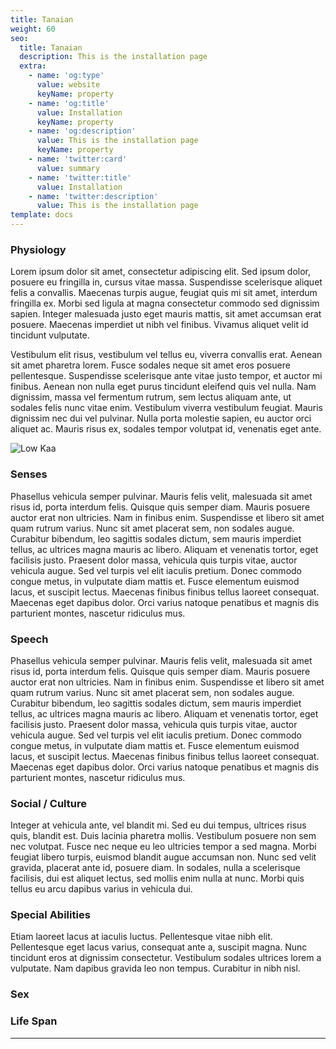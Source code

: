 ```yaml
---
title: Tanaian
weight: 60
seo:
  title: Tanaian
  description: This is the installation page
  extra:
    - name: 'og:type'
      value: website
      keyName: property
    - name: 'og:title'
      value: Installation
      keyName: property
    - name: 'og:description'
      value: This is the installation page
      keyName: property
    - name: 'twitter:card'
      value: summary
    - name: 'twitter:title'
      value: Installation
    - name: 'twitter:description'
      value: This is the installation page
template: docs
---
```


### Physiology
Lorem ipsum dolor sit amet, consectetur adipiscing elit. Sed ipsum dolor, posuere eu fringilla in, cursus vitae massa. Suspendisse scelerisque aliquet felis a convallis. Maecenas turpis augue, feugiat quis mi sit amet, interdum fringilla ex. Morbi sed ligula at magna consectetur commodo sed dignissim sapien. Integer malesuada justo eget mauris mattis, sit amet accumsan erat posuere. Maecenas imperdiet ut nibh vel finibus. Vivamus aliquet velit id tincidunt vulputate.

Vestibulum elit risus, vestibulum vel tellus eu, viverra convallis erat. Aenean sit amet pharetra lorem. Fusce sodales neque sit amet eros posuere pellentesque. Suspendisse scelerisque ante vitae justo tempor, et auctor mi finibus. Aenean non nulla eget purus tincidunt eleifend quis vel nulla. Nam dignissim, massa vel fermentum rutrum, sem lectus aliquam ante, ut sodales felis nunc vitae enim. Vestibulum viverra vestibulum feugiat. Mauris dignissim nec dui vel pulvinar. Nulla porta molestie sapien, eu auctor orci aliquet ac. Mauris risus ex, sodales tempor volutpat id, venenatis eget ante.

![Low Kaa](/images/Tanaian_bw.jpg)</p>

### Senses
Phasellus vehicula semper pulvinar. Mauris felis velit, malesuada sit amet risus id, porta interdum felis. Quisque quis semper diam. Mauris posuere auctor erat non ultricies. Nam in finibus enim. Suspendisse et libero sit amet quam rutrum varius. Nunc sit amet placerat sem, non sodales augue. Curabitur bibendum, leo sagittis sodales dictum, sem mauris imperdiet tellus, ac ultrices magna mauris ac libero. Aliquam et venenatis tortor, eget facilisis justo. Praesent dolor massa, vehicula quis turpis vitae, auctor vehicula augue. Sed vel turpis vel elit iaculis pretium. Donec commodo congue metus, in vulputate diam mattis et. Fusce elementum euismod lacus, et suscipit lectus. Maecenas finibus finibus tellus laoreet consequat. Maecenas eget dapibus dolor. Orci varius natoque penatibus et magnis dis parturient montes, nascetur ridiculus mus.

### Speech
Phasellus vehicula semper pulvinar. Mauris felis velit, malesuada sit amet risus id, porta interdum felis. Quisque quis semper diam. Mauris posuere auctor erat non ultricies. Nam in finibus enim. Suspendisse et libero sit amet quam rutrum varius. Nunc sit amet placerat sem, non sodales augue. Curabitur bibendum, leo sagittis sodales dictum, sem mauris imperdiet tellus, ac ultrices magna mauris ac libero. Aliquam et venenatis tortor, eget facilisis justo. Praesent dolor massa, vehicula quis turpis vitae, auctor vehicula augue. Sed vel turpis vel elit iaculis pretium. Donec commodo congue metus, in vulputate diam mattis et. Fusce elementum euismod lacus, et suscipit lectus. Maecenas finibus finibus tellus laoreet consequat. Maecenas eget dapibus dolor. Orci varius natoque penatibus et magnis dis parturient montes, nascetur ridiculus mus.

### Social / Culture
Integer at vehicula ante, vel blandit mi. Sed eu dui tempus, ultrices risus quis, blandit est. Duis lacinia pharetra mollis. Vestibulum posuere non sem nec volutpat. Fusce nec neque eu leo ultricies tempor a sed magna. Morbi feugiat libero turpis, euismod blandit augue accumsan non. Nunc sed velit gravida, placerat ante id, posuere diam. In sodales, nulla a scelerisque facilisis, dui est aliquet lectus, sed mollis enim nulla at nunc. Morbi quis tellus eu arcu dapibus varius in vehicula dui.

### Special Abilities
Etiam laoreet lacus at iaculis luctus. Pellentesque vitae nibh elit. Pellentesque eget lacus varius, consequat ante a, suscipit magna. Nunc tincidunt eros at dignissim consectetur. Vestibulum sodales ultrices lorem a vulputate. Nam dapibus gravida leo non tempus. Curabitur in nibh nisl.

### Sex

### Life Span

---
